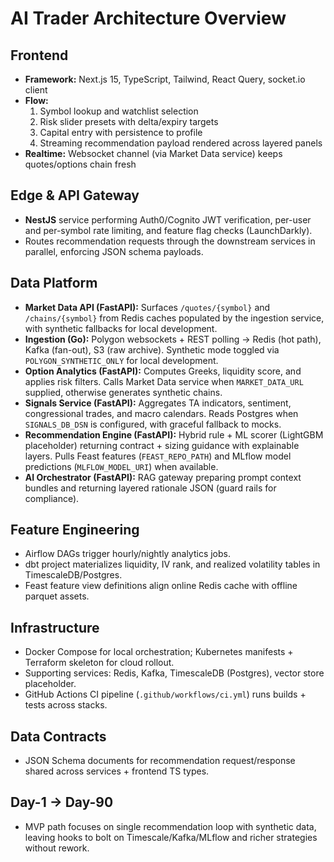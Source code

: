 # AI Trader Architecture Overview

## Frontend
- **Framework:** Next.js 15, TypeScript, Tailwind, React Query, socket.io client
- **Flow:**
  1. Symbol lookup and watchlist selection
  2. Risk slider presets with delta/expiry targets
  3. Capital entry with persistence to profile
  4. Streaming recommendation payload rendered across layered panels
- **Realtime:** Websocket channel (via Market Data service) keeps quotes/options chain fresh

## Edge & API Gateway
- **NestJS** service performing Auth0/Cognito JWT verification, per-user and per-symbol rate limiting, and feature flag checks (LaunchDarkly).
- Routes recommendation requests through the downstream services in parallel, enforcing JSON schema payloads.

## Data Platform
- **Market Data API (FastAPI):** Surfaces `/quotes/{symbol}` and `/chains/{symbol}` from Redis caches populated by the ingestion service, with synthetic fallbacks for local development.
- **Ingestion (Go):** Polygon websockets + REST polling → Redis (hot path), Kafka (fan-out), S3 (raw archive). Synthetic mode toggled via `POLYGON_SYNTHETIC_ONLY` for local development.
- **Option Analytics (FastAPI):** Computes Greeks, liquidity score, and applies risk filters. Calls Market Data service when `MARKET_DATA_URL` supplied, otherwise generates synthetic chains.
- **Signals Service (FastAPI):** Aggregates TA indicators, sentiment, congressional trades, and macro calendars. Reads Postgres when `SIGNALS_DB_DSN` is configured, with graceful fallback to mocks.
- **Recommendation Engine (FastAPI):** Hybrid rule + ML scorer (LightGBM placeholder) returning contract + sizing guidance with explainable layers. Pulls Feast features (`FEAST_REPO_PATH`) and MLflow model predictions (`MLFLOW_MODEL_URI`) when available.
- **AI Orchestrator (FastAPI):** RAG gateway preparing prompt context bundles and returning layered rationale JSON (guard rails for compliance).

## Feature Engineering
- Airflow DAGs trigger hourly/nightly analytics jobs.
- dbt project materializes liquidity, IV rank, and realized volatility tables in TimescaleDB/Postgres.
- Feast feature view definitions align online Redis cache with offline parquet assets.

## Infrastructure
- Docker Compose for local orchestration; Kubernetes manifests + Terraform skeleton for cloud rollout.
- Supporting services: Redis, Kafka, TimescaleDB (Postgres), vector store placeholder.
- GitHub Actions CI pipeline (`.github/workflows/ci.yml`) runs builds + tests across stacks.

## Data Contracts
- JSON Schema documents for recommendation request/response shared across services + frontend TS types.

## Day-1 → Day-90
- MVP path focuses on single recommendation loop with synthetic data, leaving hooks to bolt on Timescale/Kafka/MLflow and richer strategies without rework.
